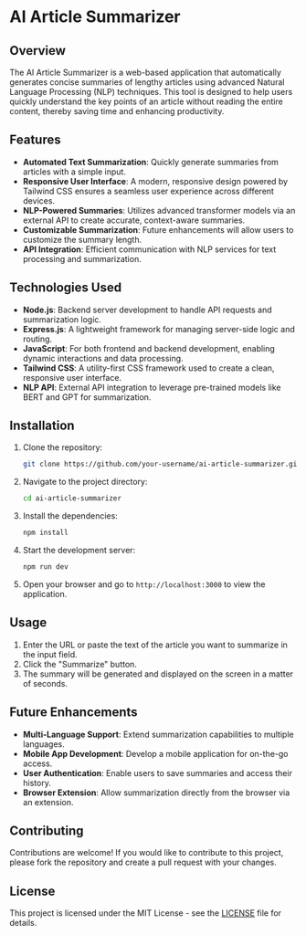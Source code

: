 # AI Article Summarizer

## Overview

The AI Article Summarizer is a web-based application that automatically generates concise summaries of lengthy articles using advanced Natural Language Processing (NLP) techniques. This tool is designed to help users quickly understand the key points of an article without reading the entire content, thereby saving time and enhancing productivity.

## Features

- **Automated Text Summarization**: Quickly generate summaries from articles with a simple input.
- **Responsive User Interface**: A modern, responsive design powered by Tailwind CSS ensures a seamless user experience across different devices.
- **NLP-Powered Summaries**: Utilizes advanced transformer models via an external API to create accurate, context-aware summaries.
- **Customizable Summarization**: Future enhancements will allow users to customize the summary length.
- **API Integration**: Efficient communication with NLP services for text processing and summarization.

## Technologies Used

- **Node.js**: Backend server development to handle API requests and summarization logic.
- **Express.js**: A lightweight framework for managing server-side logic and routing.
- **JavaScript**: For both frontend and backend development, enabling dynamic interactions and data processing.
- **Tailwind CSS**: A utility-first CSS framework used to create a clean, responsive user interface.
- **NLP API**: External API integration to leverage pre-trained models like BERT and GPT for summarization.

## Installation

1. Clone the repository:
    ```bash
    git clone https://github.com/your-username/ai-article-summarizer.git
    ```
2. Navigate to the project directory:
    ```bash
    cd ai-article-summarizer
    ```
3. Install the dependencies:
    ```bash
    npm install
    ```
4. Start the development server:
    ```bash
    npm run dev
    ```
5. Open your browser and go to `http://localhost:3000` to view the application.

## Usage

1. Enter the URL or paste the text of the article you want to summarize in the input field.
2. Click the "Summarize" button.
3. The summary will be generated and displayed on the screen in a matter of seconds.

## Future Enhancements

- **Multi-Language Support**: Extend summarization capabilities to multiple languages.
- **Mobile App Development**: Develop a mobile application for on-the-go access.
- **User Authentication**: Enable users to save summaries and access their history.
- **Browser Extension**: Allow summarization directly from the browser via an extension.

## Contributing

Contributions are welcome! If you would like to contribute to this project, please fork the repository and create a pull request with your changes.

## License

This project is licensed under the MIT License - see the [LICENSE](LICENSE) file for details.

